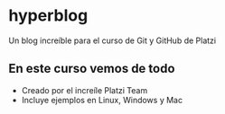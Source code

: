 # hyperblog
Un blog increíble para el curso de Git y GitHub de Platzi

## En este curso vemos de todo
* Creado por el increíle Platzi Team
* Incluye ejemplos en Linux, Windows y Mac 
